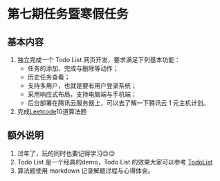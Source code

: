 # 第七期任务暨寒假任务

## 基本内容

1. 独立完成一个 Todo List 网页开发，要求满足下列基本功能：
   - 任务的添加、完成与删除等动作；
   - 历史任务查看；
   - 支持多用户，也就是要有用户登录系统；
   - 采用响应式布局，支持电脑端与手机端；
   - 后台部署在腾讯云服务器上，可以去了解一下腾讯云 1 元主机计划。
2. 完成[Leetcode](https://leetcode.com/problemset/algorithms/)10道算法题

## 额外说明

1. 过年了，玩的同时也要记得学习😊😊
2. Todo List 是一个经典的demo，Todo List 的效果大家可以参考 [TodoList](http://todomvc.com/examples/react/#/)
3. 算法题使用 markdown 记录解题过程与心得体会。